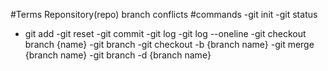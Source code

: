#Terms
Reponsitory(repo)
branch
conflicts
#commands
-git init
-git status
- git add
-git reset
-git commit 
-git log
-git log --oneline
-git checkout branch {name}
-git branch
-git checkout -b {branch name}
-git merge {branch name}
-git branch -d {branch name}